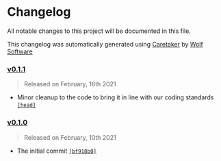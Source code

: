 # Changelog

All notable changes to this project will be documented in this file.


This changelog was automatically generated using [Caretaker](https://github.com/DevelopersToolbox/caretaker) by [Wolf Software](https://github.com/WolfSoftware)

### [v0.1.1](https://github.com/GitToolbox/prompt-master-commit/compare/v0.1.0...v0.1.1)

> Released on February, 16th 2021

- Minor cleanup to the code to bring it in line with our coding standards [`[head]`](https://github.com/GitToolbox/prompt-master-commit/commit/)

### [v0.1.0](https://github.com/GitToolbox/prompt-master-commit/releases/v0.1.0)

> Released on February, 10th 2021

- The initial commit [`[bf918b0]`](https://github.com/GitToolbox/prompt-master-commit/commit/bf918b005d845cd8d625b126427fc37bddd84ab7)

